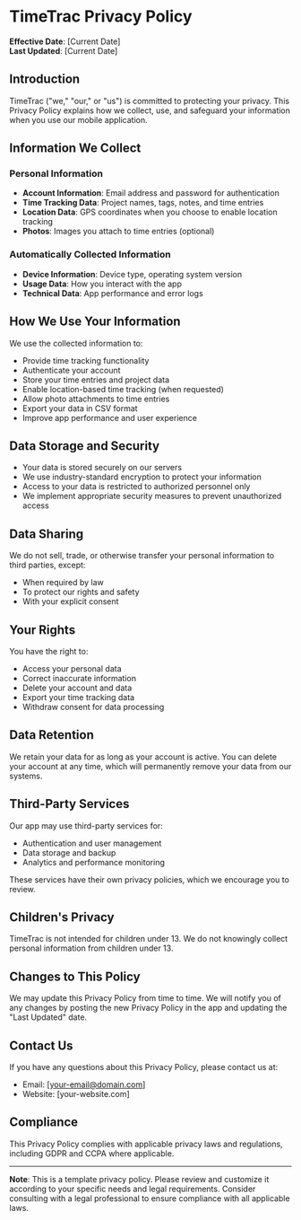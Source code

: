 # TimeTrac Privacy Policy

**Effective Date**: [Current Date]  
**Last Updated**: [Current Date]

## Introduction

TimeTrac ("we," "our," or "us") is committed to protecting your privacy. This Privacy Policy explains how we collect, use, and safeguard your information when you use our mobile application.

## Information We Collect

### Personal Information
- **Account Information**: Email address and password for authentication
- **Time Tracking Data**: Project names, tags, notes, and time entries
- **Location Data**: GPS coordinates when you choose to enable location tracking
- **Photos**: Images you attach to time entries (optional)

### Automatically Collected Information
- **Device Information**: Device type, operating system version
- **Usage Data**: How you interact with the app
- **Technical Data**: App performance and error logs

## How We Use Your Information

We use the collected information to:
- Provide time tracking functionality
- Authenticate your account
- Store your time entries and project data
- Enable location-based time tracking (when requested)
- Allow photo attachments to time entries
- Export your data in CSV format
- Improve app performance and user experience

## Data Storage and Security

- Your data is stored securely on our servers
- We use industry-standard encryption to protect your information
- Access to your data is restricted to authorized personnel only
- We implement appropriate security measures to prevent unauthorized access

## Data Sharing

We do not sell, trade, or otherwise transfer your personal information to third parties, except:
- When required by law
- To protect our rights and safety
- With your explicit consent

## Your Rights

You have the right to:
- Access your personal data
- Correct inaccurate information
- Delete your account and data
- Export your time tracking data
- Withdraw consent for data processing

## Data Retention

We retain your data for as long as your account is active. You can delete your account at any time, which will permanently remove your data from our systems.

## Third-Party Services

Our app may use third-party services for:
- Authentication and user management
- Data storage and backup
- Analytics and performance monitoring

These services have their own privacy policies, which we encourage you to review.

## Children's Privacy

TimeTrac is not intended for children under 13. We do not knowingly collect personal information from children under 13.

## Changes to This Policy

We may update this Privacy Policy from time to time. We will notify you of any changes by posting the new Privacy Policy in the app and updating the "Last Updated" date.

## Contact Us

If you have any questions about this Privacy Policy, please contact us at:
- Email: [your-email@domain.com]
- Website: [your-website.com]

## Compliance

This Privacy Policy complies with applicable privacy laws and regulations, including GDPR and CCPA where applicable.

---

**Note**: This is a template privacy policy. Please review and customize it according to your specific needs and legal requirements. Consider consulting with a legal professional to ensure compliance with all applicable laws.
